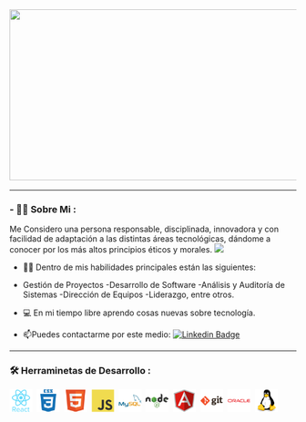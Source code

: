 <div align="center">
  <img src="https://media.giphy.com/media/dWesBcTLavkZuG35MI/giphy.gif" width="600" height="300"/>
</div>

---

### - :man_student: Sobre Mi :

Me Considero una persona responsable, disciplinada, innovadora y con facilidad de adaptación a las distintas áreas tecnológicas, dándome a conocer por los más altos principios éticos y morales.
<img src="https://media.giphy.com/media/WUlplcMpOCEmTGBtBW/giphy.gif" width="30"> 

- :man_technologist: Dentro de mis habilidades principales están las siguientes:
- Gestión de Proyectos
-Desarrollo de Software
-Análisis y Auditoría de Sistemas
-Dirección de Equipos
-Liderazgo, entre otros.

- :computer: En mi tiempo libre aprendo cosas nuevas sobre tecnología.

- :mailbox:Puedes contactarme por este medio: [![Linkedin Badge](https://img.shields.io/badge/-Linked-blue?style=flat&logo=Linkedin&logoColor=white)](https://www.linkedin.com/in/WVasquezCode)

---

### :hammer_and_wrench: Herraminetas de Desarrollo :

<div>
 
  <img src="https://github.com/devicons/devicon/blob/master/icons/react/react-original-wordmark.svg" title="React" alt="React" width="40" height="40"/>&nbsp;
  <img src="https://github.com/devicons/devicon/blob/master/icons/css3/css3-plain-wordmark.svg"  title="CSS3" alt="CSS" width="40" height="40"/>&nbsp;
  <img src="https://github.com/devicons/devicon/blob/master/icons/html5/html5-original.svg" title="HTML5" alt="HTML" width="40" height="40"/>&nbsp;
  <img src="https://github.com/devicons/devicon/blob/master/icons/javascript/javascript-original.svg" title="JavaScript" alt="JavaScript" width="40" height="40"/>&nbsp;
  <img src="https://github.com/devicons/devicon/blob/master/icons/mysql/mysql-original-wordmark.svg" title="MySQL"  alt="MySQL" width="40" height="40"/>&nbsp;
  <img src="https://github.com/devicons/devicon/blob/master/icons/nodejs/nodejs-original-wordmark.svg" title="NodeJS" alt="NodeJS" width="40" height="40"/>&nbsp;
   <img src="https://github.com/devicons/devicon/blob/master/icons/angularjs/angularjs-original.svg" title="Angular" alt="Angular" width="40" height="40"/>&nbsp;
  <img src="https://github.com/devicons/devicon/blob/master/icons/git/git-original-wordmark.svg" title="Git" alt="Git" width="40" height="40"/>&nbsp;
  <img src="https://github.com/devicons/devicon/blob/master/icons/oracle/oracle-original.svg" title="Oracle" alt="Oracle" width="40" height="40"/>&nbsp;
  <img src="https://raw.githubusercontent.com/devicons/devicon/master/icons/linux/linux-original.svg" alt="linux" width="40" height="40"/>
</div>



